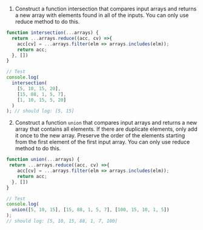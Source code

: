 1. Construct a function intersection that compares input arrays and returns a new array with elements found in all of the inputs. You can only use reduce method to do this.

```js
function intersection(...arrays) {
  return ...arrays.reduce((acc, cv) =>{
    acc[cv] = ...arrays.filter(elm => arrays.includes(elm));
    return acc;
  }, [])
}

// Test
console.log(
  intersection(
    [5, 10, 15, 20],
    [15, 88, 1, 5, 7],
    [1, 10, 15, 5, 20]
  )
); // should log: [5, 15]
```

2. Construct a function `union` that compares input arrays and returns a new array that contains all elements. If there are duplicate elements, only add it once to the new array. Preserve the order of the elements starting from the first element of the first input array. You can only use reduce method to do this.

```js
function union(...arrays) {
 return ...arrays.reduce((acc, cv) =>{
    acc[cv] = ...arrays.filter(elm => arrays.includes(elm));
    return acc;
  }, [])
}

// Test
console.log(
  union([5, 10, 15], [15, 88, 1, 5, 7], [100, 15, 10, 1, 5])
);
// should log: [5, 10, 15, 88, 1, 7, 100]
```
